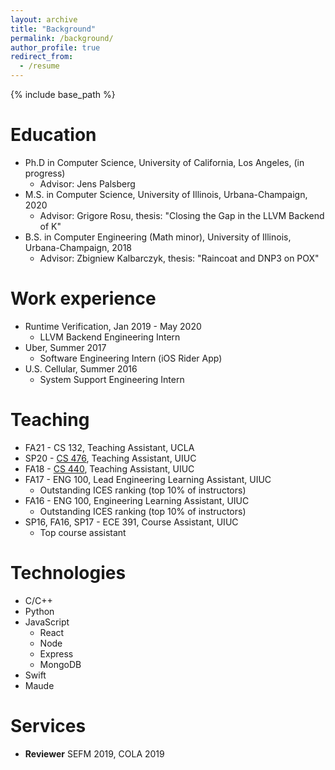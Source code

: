 ```yaml
---
layout: archive
title: "Background"
permalink: /background/
author_profile: true
redirect_from:
  - /resume
---
```


{% include base_path %}

Education
======
* Ph.D in Computer Science, University of California, Los Angeles, (in progress)
  * Advisor: Jens Palsberg
* M.S. in Computer Science, University of Illinois, Urbana-Champaign, 2020
  * Advisor: Grigore Rosu, thesis: "Closing the Gap in the LLVM Backend of K"
* B.S. in Computer Engineering (Math minor), University of Illinois, Urbana-Champaign, 2018
  * Advisor: Zbigniew Kalbarczyk, thesis: "Raincoat and DNP3 on POX"

Work experience
======
* Runtime Verification, Jan 2019 - May 2020
  * LLVM Backend Engineering Intern
* Uber, Summer 2017
  * Software Engineering Intern (iOS Rider App)
* U.S. Cellular, Summer 2016
  * System Support Engineering Intern

Teaching
======
* FA21 - CS 132, Teaching Assistant, UCLA
* SP20 - [CS 476](https://courses.engr.illinois.edu/cs476/sp2020/), Teaching Assistant, UIUC
* FA18 - [CS 440](https://courses.engr.illinois.edu/cs440/fa2018/), Teaching Assistant, UIUC
* FA17 - ENG 100, Lead Engineering Learning Assistant, UIUC
  * Outstanding ICES ranking (top 10% of instructors)
* FA16 - ENG 100, Engineering Learning Assistant, UIUC
  * Outstanding ICES ranking (top 10% of instructors)
* SP16, FA16, SP17 - ECE 391, Course Assistant, UIUC
  * Top course assistant

Technologies
======
* C/C++
* Python
* JavaScript
  * React
  * Node
  * Express
  * MongoDB
* Swift
* Maude

Services
======
* **Reviewer** SEFM 2019, COLA 2019

